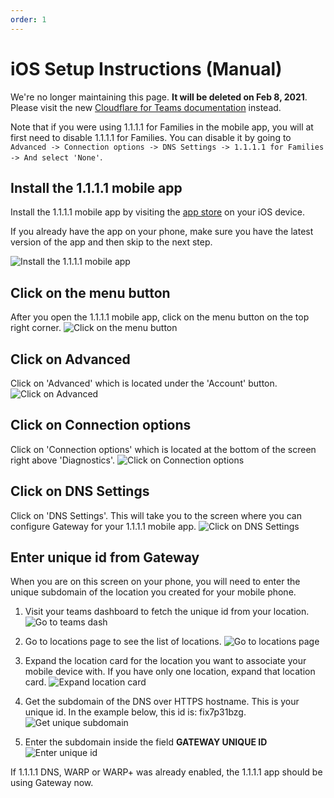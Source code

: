 ```yaml
---
order: 1
---
```


# iOS Setup Instructions (Manual)

<Aside type='warning' header='⚠️ THIS PAGE IS OUTDATED'>

We're no longer maintaining this page. **It will be deleted on Feb 8, 2021**. Please visit the new [Cloudflare for Teams documentation](https://secret.wiki/cloudflare-one/teams-docs-changes) instead.

</Aside>

<Aside>

Note that if you were using 1.1.1.1 for Families in the mobile app, you will at first need to disable 1.1.1.1 for Families. You can disable it by going to `Advanced -> Connection options -> DNS Settings -> 1.1.1.1 for Families -> And select 'None'`.
</Aside>

## Install the 1.1.1.1 mobile app
Install the 1.1.1.1 mobile app by visiting the [app store](https://itunes.apple.com/us/app/1-1-1-1-faster-internet/id1423538627) on your iOS device.

If you already have the app on your phone, make sure you have the latest version of the app and then skip to the next step.

![Install the 1.1.1.1 mobile app](../../../static/install-one-dot-app.png)

## Click on the menu button
After you open the 1.1.1.1 mobile app, click on the menu button on the top right corner.
![Click on the menu button](../../../static/click-on-menu.PNG)

## Click on Advanced
Click on 'Advanced' which is located under the 'Account' button.
![Click on Advanced](../../../static/click-on-advanced.PNG)

## Click on Connection options
Click on 'Connection options' which is located at the bottom of the screen right above 'Diagnostics'.
![Click on Connection options](../../../static/click-on-connection-options.PNG)

## Click on DNS Settings
Click on 'DNS Settings'. This will take you to the screen where you can configure Gateway for your 1.1.1.1 mobile app.
![Click on DNS Settings](../../../static/click-on-dns-settings.PNG)

## Enter unique id from Gateway
When you are on this screen on your phone, you will need to enter the unique subdomain of the location you created for your mobile phone.

1. Visit your teams dashboard to fetch the unique id from your location.
![Go to teams dash](../../../static/go-to-teams-dashboard.png)

2. Go to locations page to see the list of locations.
![Go to locations page](../../../static/go-to-locations-page.png)

3. Expand the location card for the location you want to associate your mobile device with. If you have only one location, expand that location card.
![Expand location card](../../../static/expand-location-card.png)

4. Get the subdomain of the DNS over HTTPS hostname. This is your unique id. In the example below, this id is: fix7p31bzg.
![Get unique subdomain](../../../static/unique-gateway-id.png)

5. Enter the subdomain inside the field **GATEWAY UNIQUE ID**
![Enter unique id](../../../static/enter-unique-id.PNG)

If 1.1.1.1 DNS, WARP or WARP+ was already enabled, the 1.1.1.1 app should be using Gateway now.